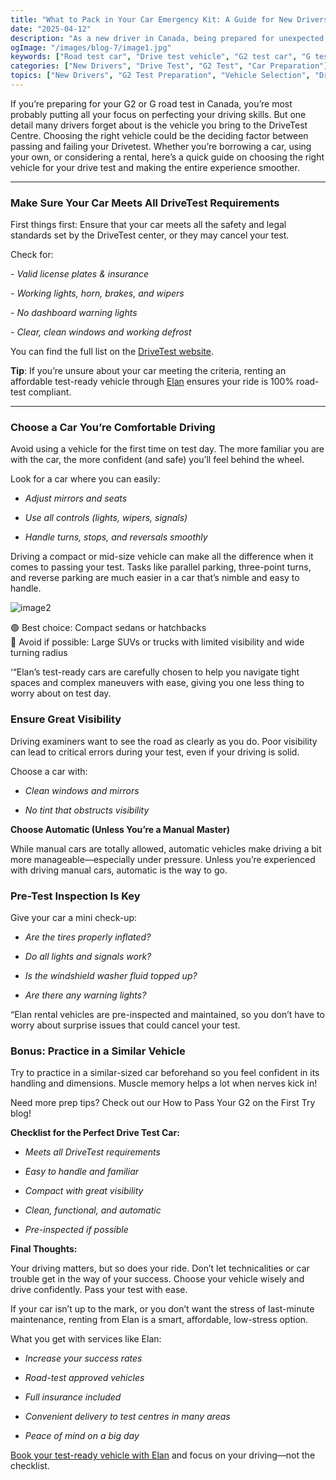 ```yaml
---
title: "What to Pack in Your Car Emergency Kit: A Guide for New Drivers!"
date: "2025-04-12"
description: "As a new driver in Canada, being prepared for unexpected situations is just as important as knowing how to drive. Whether you’re facing a breakdown, extreme weather, or a minor/major accident, having a well-stocked emergency kit can make all the difference. Here’s a comprehensive guide on what to pack in your car emergency kit to keep you prepared for anything on the road."
ogImage: "/images/blog-7/image1.jpg"
keywords: ["Road test car", "Drive test vehicle", "G2 test car", "G test rental", "DriveTest requirements", "Test day vehicle", "Driving exam car", "Vehicle checklist", "Test-ready car", "Car visibility", "Best car for G2 road test in Canada", "What vehicle to use for driving test", "How to choose a car for DriveTest Ontario", "Renting a car for G2 road test", "Vehicle requirements for Canadian driving test", "G test car requirements Ontario", "Drive test centre vehicle inspection checklist", "Automatic vs manual for driving test", "Compact cars for easier parallel parking test", "Car visibility requirements for road test"]
categories: ["New Drivers", "Drive Test", "G2 Test", "Car Preparation"]
topics: ["New Drivers", "G2 Test Preparation", "Vehicle Selection", "Drive Test Tips"]
---
```



If you’re preparing for your G2 or G road test in Canada, you’re most probably putting all your focus on perfecting your driving skills. But one detail many drivers forget about is the vehicle you bring to the DriveTest Centre. Choosing the right vehicle could be the deciding factor between passing and failing your Drivetest. Whether you’re borrowing a car, using your own, or considering a rental, here’s a quick guide on choosing the right vehicle for your drive test and making the entire experience smoother.

---

### **Make Sure Your Car Meets All DriveTest Requirements**

First things first: Ensure that your car meets all the safety and legal standards set by the DriveTest center, or they may cancel your test.

Check for:

\- *Valid license plates & insurance*

*\- Working lights, horn, brakes, and wipers*

*\- No dashboard warning lights*

*\- Clear, clean windows and working defrost*

You can find the full list on the [DriveTest website](https://drivetest.ca).

**Tip**: If you’re unsure about your car meeting the criteria, renting an affordable test-ready vehicle through [Elan](https://blog.elandrivetestrental.ca/) ensures your ride is 100% road-test compliant. 

---

### **Choose a Car You’re Comfortable Driving**

Avoid using a vehicle for the first time on test day. The more familiar you are with the car, the more confident (and safe) you’ll feel behind the wheel.

Look for a car where you can easily:

* *Adjust mirrors and seats*  

* *Use all controls (lights, wipers, signals)*

* *Handle turns, stops, and reversals smoothly*

Driving a compact or mid-size vehicle can make all the difference when it comes to passing your test. Tasks like parallel parking, three-point turns, and reverse parking are much easier in a car that’s nimble and easy to handle.

![image2](https://images.unsplash.com/photo-1638133242423-4336cfdfd78e?q=80&w=1332&auto=format&fit=crop&ixlib=rb-4.0.3&ixid=M3wxMjA3fDB8MHxwaG90by1wYWdlfHx8fGVufDB8fHx8fA%3D%3D)

🟢 Best choice: Compact sedans or hatchbacks  
🔴 Avoid if possible: Large SUVs or trucks with limited visibility and wide turning radius

‘“Elan’s test-ready cars are carefully chosen to help you navigate tight spaces and complex maneuvers with ease, giving you one less thing to worry about on test day.

### **Ensure Great Visibility**

Driving examiners want to see the road as clearly as you do. Poor visibility can lead to critical errors during your test, even if your driving is solid.

 Choose a car with:

* *Clean windows and mirrors*

* *No tint that obstructs visibility*

**Choose Automatic (Unless You’re a Manual Master)**

While manual cars are totally allowed, automatic vehicles make driving a bit more manageable—especially under pressure. Unless you’re experienced with driving manual cars, automatic is the way to go.

### **Pre-Test Inspection Is Key**

Give your car a mini check-up:

* *Are the tires properly inflated?*

* *Do all lights and signals work?*

* *Is the windshield washer fluid topped up?*

* *Are there any warning lights?*

“Elan rental vehicles are pre-inspected and maintained, so you don’t have to worry about surprise issues that could cancel your test.

### 

### **Bonus: Practice in a Similar Vehicle**

Try to practice in a similar-sized car beforehand so you feel confident in its handling and dimensions. Muscle memory helps a lot when nerves kick in\!

Need more prep tips? Check out our How to Pass Your G2 on the First Try blog\!

**Checklist for the Perfect Drive Test Car:**

* *Meets all DriveTest requirements*

* *Easy to handle and familiar*

* *Compact with great visibility*

* *Clean, functional, and automatic*

* *Pre-inspected if possible*

**Final Thoughts:**

Your driving matters, but so does your ride. Don’t let technicalities or car trouble get in the way of your success. Choose your vehicle wisely and drive confidently. Pass your test with ease.

If your car isn’t up to the mark, or you don’t want the stress of last-minute maintenance, renting from Elan is a smart, affordable, low-stress option.

What you get with services like Elan:

* *Increase your success rates*

* *Road-test approved vehicles*

* *Full insurance included*

* *Convenient delivery to test centres in many areas*

* *Peace of mind on a big day*                                                

[Book your test-ready vehicle with Elan](https://blog.elandrivetestrental.ca/) and focus on your driving—not the checklist. 